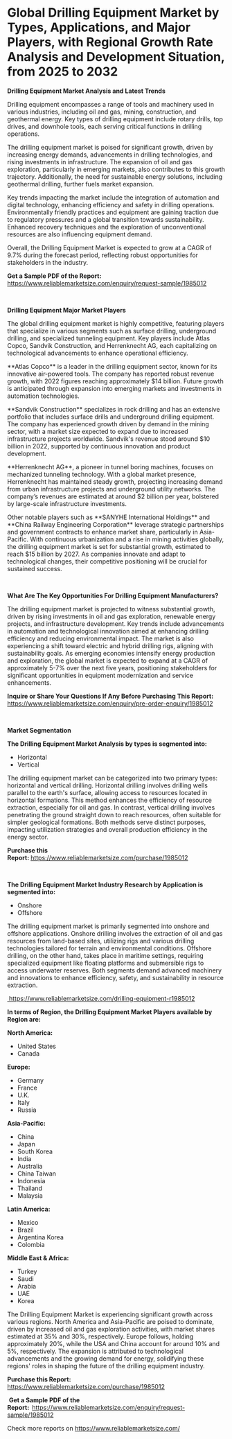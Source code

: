 <p><h1>Global Drilling Equipment Market by Types, Applications, and Major Players, with Regional Growth Rate Analysis and Development Situation, from 2025 to 2032</h1></p><p><strong>Drilling Equipment Market Analysis and Latest Trends</strong></p>
<p><p>Drilling equipment encompasses a range of tools and machinery used in various industries, including oil and gas, mining, construction, and geothermal energy. Key types of drilling equipment include rotary drills, top drives, and downhole tools, each serving critical functions in drilling operations. </p><p>The drilling equipment market is poised for significant growth, driven by increasing energy demands, advancements in drilling technologies, and rising investments in infrastructure. The expansion of oil and gas exploration, particularly in emerging markets, also contributes to this growth trajectory. Additionally, the need for sustainable energy solutions, including geothermal drilling, further fuels market expansion. </p><p>Key trends impacting the market include the integration of automation and digital technology, enhancing efficiency and safety in drilling operations. Environmentally friendly practices and equipment are gaining traction due to regulatory pressures and a global transition towards sustainability. Enhanced recovery techniques and the exploration of unconventional resources are also influencing equipment demand. </p><p>Overall, the Drilling Equipment Market is expected to grow at a CAGR of 9.7% during the forecast period, reflecting robust opportunities for stakeholders in the industry.</p></p>
<p><strong>Get a Sample PDF of the Report:&nbsp;</strong> <a href="https://www.reliablemarketsize.com/enquiry/request-sample/1985012?utm_campaign=2186&utm_medium=2&utm_source=Github&utm_content=ia&utm_term=19022025&utm_id=drilling-equipment">https://www.reliablemarketsize.com/enquiry/request-sample/1985012</a></p>
<p>&nbsp;</p>
<p><strong>Drilling Equipment Major Market Players</strong></p>
<p><p>The global drilling equipment market is highly competitive, featuring players that specialize in various segments such as surface drilling, underground drilling, and specialized tunneling equipment. Key players include Atlas Copco, Sandvik Construction, and Herrenknecht AG, each capitalizing on technological advancements to enhance operational efficiency.</p><p>**Atlas Copco** is a leader in the drilling equipment sector, known for its innovative air-powered tools. The company has reported robust revenue growth, with 2022 figures reaching approximately $14 billion. Future growth is anticipated through expansion into emerging markets and investments in automation technologies.</p><p>**Sandvik Construction** specializes in rock drilling and has an extensive portfolio that includes surface drills and underground drilling equipment. The company has experienced growth driven by demand in the mining sector, with a market size expected to expand due to increased infrastructure projects worldwide. Sandvik's revenue stood around $10 billion in 2022, supported by continuous innovation and product development.</p><p>**Herrenknecht AG**, a pioneer in tunnel boring machines, focuses on mechanized tunneling technology. With a global market presence, Herrenknecht has maintained steady growth, projecting increasing demand from urban infrastructure projects and underground utility networks. The company’s revenues are estimated at around $2 billion per year, bolstered by large-scale infrastructure investments.</p><p>Other notable players such as **SANYHE International Holdings** and **China Railway Engineering Corporation** leverage strategic partnerships and government contracts to enhance market share, particularly in Asia-Pacific. With continuous urbanization and a rise in mining activities globally, the drilling equipment market is set for substantial growth, estimated to reach $15 billion by 2027. As companies innovate and adapt to technological changes, their competitive positioning will be crucial for sustained success.</p></p>
<p>&nbsp;</p>
<p><strong>What Are The Key Opportunities For Drilling Equipment Manufacturers?</strong></p>
<p><p>The drilling equipment market is projected to witness substantial growth, driven by rising investments in oil and gas exploration, renewable energy projects, and infrastructure development. Key trends include advancements in automation and technological innovation aimed at enhancing drilling efficiency and reducing environmental impact. The market is also experiencing a shift toward electric and hybrid drilling rigs, aligning with sustainability goals. As emerging economies intensify energy production and exploration, the global market is expected to expand at a CAGR of approximately 5-7% over the next five years, positioning stakeholders for significant opportunities in equipment modernization and service enhancements.</p></p>
<p><strong>Inquire or Share Your Questions If Any Before Purchasing This Report:</strong> <a href="https://www.reliablemarketsize.com/enquiry/pre-order-enquiry/1985012?utm_campaign=2186&utm_medium=2&utm_source=Github&utm_content=ia&utm_term=19022025&utm_id=drilling-equipment">https://www.reliablemarketsize.com/enquiry/pre-order-enquiry/1985012</a></p>
<p>&nbsp;</p>
<p><strong>Market Segmentation</strong></p>
<p><strong>The Drilling Equipment Market Analysis by types is segmented into:</strong></p>
<p><ul><li>Horizontal</li><li>Vertical</li></ul></p>
<p><p>The drilling equipment market can be categorized into two primary types: horizontal and vertical drilling. Horizontal drilling involves drilling wells parallel to the earth's surface, allowing access to resources located in horizontal formations. This method enhances the efficiency of resource extraction, especially for oil and gas. In contrast, vertical drilling involves penetrating the ground straight down to reach resources, often suitable for simpler geological formations. Both methods serve distinct purposes, impacting utilization strategies and overall production efficiency in the energy sector.</p></p>
<p><strong>Purchase this Report:&nbsp;</strong><a href="https://www.reliablemarketsize.com/purchase/1985012?utm_campaign=2186&utm_medium=2&utm_source=Github&utm_content=ia&utm_term=19022025&utm_id=drilling-equipment">https://www.reliablemarketsize.com/purchase/1985012</a></p>
<p>&nbsp;</p>
<p><strong>The Drilling Equipment Market Industry Research by Application is segmented into:</strong></p>
<p><ul><li>Onshore</li><li>Offshore</li></ul></p>
<p><p>The drilling equipment market is primarily segmented into onshore and offshore applications. Onshore drilling involves the extraction of oil and gas resources from land-based sites, utilizing rigs and various drilling technologies tailored for terrain and environmental conditions. Offshore drilling, on the other hand, takes place in maritime settings, requiring specialized equipment like floating platforms and submersible rigs to access underwater reserves. Both segments demand advanced machinery and innovations to enhance efficiency, safety, and sustainability in resource extraction.</p></p>
<p><a href="https://www.reliablemarketsize.com/drilling-equipment-r1985012?utm_campaign=2186&utm_medium=2&utm_source=Github&utm_content=ia&utm_term=19022025&utm_id=drilling-equipment">&nbsp;https://www.reliablemarketsize.com/drilling-equipment-r1985012</a></p>
<p><strong>In terms of Region, the Drilling Equipment Market Players available by Region are:</strong></p>
<p>
    <p> <strong> North America: </strong>
        <ul>
            <li>United States</li>
            <li>Canada</li>
        </ul>
        </p> 
    <p> <strong> Europe: </strong>
        <ul>
            <li>Germany</li>
            <li>France</li>
            <li>U.K.</li>
            <li>Italy</li>
            <li>Russia</li>
        </ul>
        </p> 
    <p> <strong> Asia-Pacific: </strong>
        <ul>
            <li>China</li>
            <li>Japan</li>
            <li>South Korea</li>
            <li>India</li>
            <li>Australia</li>
            <li>China Taiwan</li>
            <li>Indonesia</li>
            <li>Thailand</li>
            <li>Malaysia</li>
        </ul>
        </p> 
    <p> <strong> Latin America: </strong>
        <ul>
            <li>Mexico</li>
            <li>Brazil</li>
            <li>Argentina Korea</li>
            <li>Colombia</li>
        </ul>
        </p> 
    <p> <strong> Middle East & Africa: </strong>
        <ul>
            <li>Turkey</li>
            <li>Saudi</li>
            <li>Arabia</li>
            <li>UAE</li>
            <li>Korea</li>
        </ul>
    </p>
    </p>
<p><p>The Drilling Equipment Market is experiencing significant growth across various regions. North America and Asia-Pacific are poised to dominate, driven by increased oil and gas exploration activities, with market shares estimated at 35% and 30%, respectively. Europe follows, holding approximately 20%, while the USA and China account for around 10% and 5%, respectively. The expansion is attributed to technological advancements and the growing demand for energy, solidifying these regions' roles in shaping the future of the drilling equipment industry.</p></p>
<p><strong>Purchase this Report: </strong><a href="https://www.reliablemarketsize.com/purchase/1985012?utm_campaign=2186&utm_medium=2&utm_source=Github&utm_content=ia&utm_term=19022025&utm_id=drilling-equipment">https://www.reliablemarketsize.com/purchase/1985012</a></p>
<p>&nbsp;<strong>Get a Sample PDF of the Report:&nbsp;&nbsp;</strong><a href="https://www.reliablemarketsize.com/enquiry/request-sample/1985012?utm_campaign=2186&utm_medium=2&utm_source=Github&utm_content=ia&utm_term=19022025&utm_id=drilling-equipment">https://www.reliablemarketsize.com/enquiry/request-sample/1985012</a></p>
<p><strong></strong></p>
<p>Check more reports on <a href="https://www.reliablemarketsize.com/?utm_campaign=2186&utm_medium=2&utm_source=Github&utm_content=ia&utm_term=19022025&utm_id=drilling-equipment">https://www.reliablemarketsize.com/</a></p>